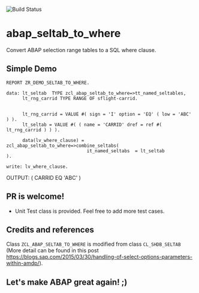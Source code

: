 ![Build Status](https://github.com/abapChaoLiu/abap_seltab_to_where/workflows/abapLint/badge.svg)

# abap_seltab_to_where
Convert ABAP selection range tables to a SQL where clause.
## Simple Demo
```abap
REPORT ZR_DEMO_SELTAB_TO_WHERE.

data: lt_seltab  TYPE zcl_abap_seltab_to_where=>tt_named_seltables,
      lt_rng_carrid TYPE RANGE OF sflight-carrid.


      lt_rng_carrid = VALUE #( sign = 'I' option = 'EQ' ( low = 'ABC' ) ).
      lt_seltab = VALUE #( ( name = 'CARRID' dref = ref #( lt_rng_carrid ) ) ).

      data(lv_where_clause) = zcl_abap_seltab_to_where=>combine_seltabs(
                              it_named_seltabs  = lt_seltab          ).

write: lv_where_clause.
```
OUTPUT: ( CARRID EQ 'ABC' )


## PR is welcome!
- Unit Test class is provided. Feel free to add more test cases.

## Credits and references
Class `ZCL_ABAP_SELTAB_TO_WHERE` is modified from class `CL_SHDB_SELTAB` (More detail can be found in this post https://blogs.sap.com/2015/03/30/handling-of-select-options-parameters-within-amdp/). 

## Let's make ABAP great again! ;)
